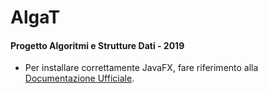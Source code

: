 # AlgaT
#### Progetto Algoritmi e Strutture Dati - 2019

- Per installare correttamente JavaFX, fare riferimento alla [Documentazione Ufficiale](https://openjfx.io/openjfx-docs/).  

